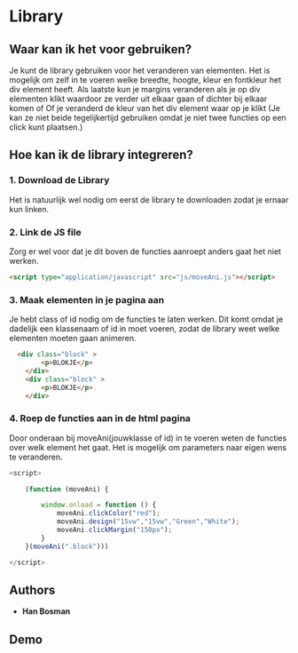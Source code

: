 # Library


## Waar kan ik het voor gebruiken?
Je kunt de library gebruiken voor het veranderen van elementen.
Het is mogelijk om zelf in te voeren welke breedte, hoogte, kleur en fontkleur het div element heeft.
Als laatste kun je margins veranderen als je op div elementen klikt waardoor ze verder uit elkaar gaan of dichter bij elkaar komen
of
Of je veranderd de kleur van het div element waar op je klikt (Je kan ze niet beide tegelijkertijd gebruiken
omdat je niet twee functies op een click kunt plaatsen.)


## Hoe kan ik de library integreren?
### 1. Download de Library

Het is natuurlijk wel nodig om eerst de library te downloaden zodat je ernaar kun linken.

### 2. Link de JS file
Zorg er wel voor dat je dit boven de functies aanroept anders gaat het niet werken.
```html
<script type="application/javascript" src="js/moveAni.js"></script>

```

### 3. Maak elementen in je pagina aan
Je hebt class of id nodig om de functies te laten werken.
Dit komt omdat je dadelijk een klassenaam of id in moet voeren,
zodat de library weet welke elementen moeten gaan animeren.

```html
  <div class="block" >
        <p>BLOKJE</p>
    </div>
    <div class="block" >
        <p>BLOKJE</p>
    </div>
```

### 4. Roep de functies aan in de html pagina
Door onderaan bij moveAni(jouwklasse of id) in te voeren weten de functies over welk element het gaat.
Het is mogelijk om parameters naar eigen wens te veranderen.
```javascript
<script>

    (function (moveAni) {

        window.onload = function () {
            moveAni.clickColor("red");
            moveAni.design("15vw","15vw","Green","White");
            moveAni.clickMargin("150px");
        }
    }(moveAni(".block")))

</script>


```
## Authors

* **Han Bosman**


## Demo

